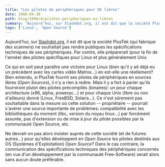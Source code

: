 ```yaml
---
title: "Les pilotes de périphériques pour OS libres"
date: 1998-04-30
path: blog/1998/4/pilotes-peripheriques-os-libres
summary: "Aujourd'hui, sur Slashdot.org, il est dit que la société PlusTek (qui fabrique des scanners) ne souhaitait pas rendre publiques les spécifications techniques de ses périphériques."
tags: ['Linux', 'Open Source']
---
```


<P>
Aujourd'hui, sur <A HREF="http://slashdot.org/">Slashdot.org</A>, il est
dit que la société PlusTek (qui fabrique des scanners) ne souhaitait pas
rendre publiques les spécifications techniques de ses périphériques. Par
contre, elle préparerait (pour la fin de l'année) des pilotes spécifiques
pour Linux et plus généralement Unix.
</P>

<P>
Ce qui en soit peut paraître une victoire pour Linux (bien qu'il y ait
déjà eu un précédent avec les cartes vidéo Matrox...) en est-elle une
réellement? Bien entendu, si PlusTek fournit ses pilotes de périphériques
en sources libres (<EM>Open Sources</EM>), il n'y a rien à redire. Mais
il y a fort à parier qu'ils fourniront plutot des pilotes précompilés
(binaires): un pour chaque architecture (x86, alpha, powerpc...) et
pour chaque Unix (libre ou non d'ailleurs) donné (Linux, FreeBSD,
Solaris...). Ce n'est sûrement pas souhaitable dans la mesure où cette
solution -- propriétaire -- pourrait s'avérer une source importante de
problèmes: compatibilité avec les bibliothèques du moment (libc, version
du noyau linux...) par forcément assurée, pas d'extension ou de mise à
jour du pilote possibles par la communauté Open Source, etc.
</P>

<P>
Ne devrait-on pas alors insister auprés de cette société (et de futures
autres...) pour qu'elles développent en <EM>Open Source</EM> les pilotes
destinés aux OS (Systèmes d'Exploitation) <EM>Open Source</EM>? Dans
le cas contraire, la  communication des spécifications techniques  des
périphériques concernés (en vue d'un développement par la communauté
Free-Software) serait alors sans aucun doute préférable.
</P>


